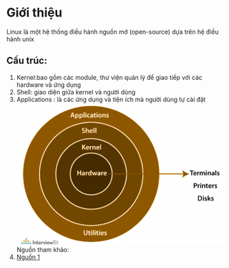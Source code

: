 # Giới thiệu
Linux là một hệ thống điều hành nguồn mở (open-source) dựa trên hệ điều hành unix
## Cấu trúc:
1. Kernel:bao gồm các module, thư viện quản lý để giao tiếp với các hardware và ứng dụng
2. Shell: giao diện giữa kernel và người dùng
3. Applications : là các ứng dụng và tiện ích mà người dùng tự cài đặt
![architecture](./images/linux%20architecture.png)
Nguồn tham khảo:
1. [Nguồn 1](https://www.interviewbit.com/blog/linux-architecture/#:~:text=The%20Linux%20architecture%20is%20largely,duties%20of%20the%20Linux%20OS.)

